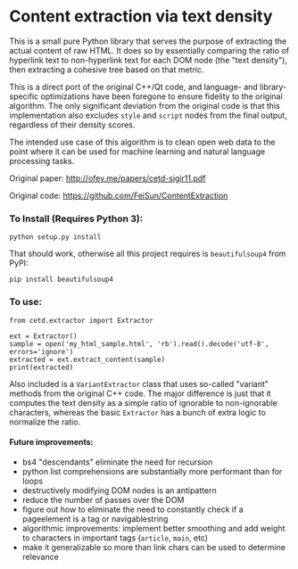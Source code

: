 # Content extraction via text density
This is a small pure Python library that serves the purpose of extracting the actual content of raw HTML. 
It does so by essentially comparing the ratio of hyperlink text to non-hyperlink text for each DOM node (the "text density"), then 
extracting a cohesive tree based on that metric.

This is a direct port of the original C++/Qt code, and language- and library-specific optimizations have been foregone 
to ensure fidelity to the original algorithm. The only significant deviation from the original code is that this implementation also excludes `style` and `script` nodes from the final output,
 regardless of their density scores. 

The intended use case of this algorithm is to clean open web data to the point where 
it can be used for machine learning and natural language processing 
tasks.

Original paper: http://ofey.me/papers/cetd-sigir11.pdf

Original code: https://github.com/FeiSun/ContentExtraction

### To Install (Requires Python 3):
`python setup.py install`

That should work, otherwise all this project requires is `beautifulsoup4` from PyPI:

`pip install beautifulsoup4`
### To use:
```angular2html
from cetd.extractor import Extractor

ext = Extractor()
sample = open('my_html_sample.html', 'rb').read().decode('utf-8', errors='ignore')
extracted = ext.extract_content(sample)
print(extracted)
```
Also included is a `VariantExtractor` class that uses so-called "variant" methods from the original C++ code. The major difference is just that 
it computes the text density as a simple ratio of ignorable to non-ignorable characters, whereas the basic `Extractor` has a bunch of extra 
logic to normalize the ratio. 


#### Future improvements:
- bs4 "descendants" eliminate the need for recursion
- python list comprehensions are substantially more performant than for loops
- destructively modifying DOM nodes is an antipattern 
- reduce the number of passes over the DOM
- figure out how to eliminate the need to constantly check if a pageelement is a tag or navigablestring
- algorithmic improvements: implement better smoothing and add weight to characters in important tags (`article`, `main`, etc)
- make it generalizable so more than link chars can be used to determine relevance 
